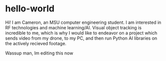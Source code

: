 # hello-world
Hi! I am Cameron, an MSU computer engineering student. I am interested in RF technologies and machine learning/AI. Visual object tracking is incredible to me, which is why I would like to endeavor on a project which sends video from my drone, to my PC, and then run Python AI libraries on the actively recieved footage.

Wassup man, Im editing this now
